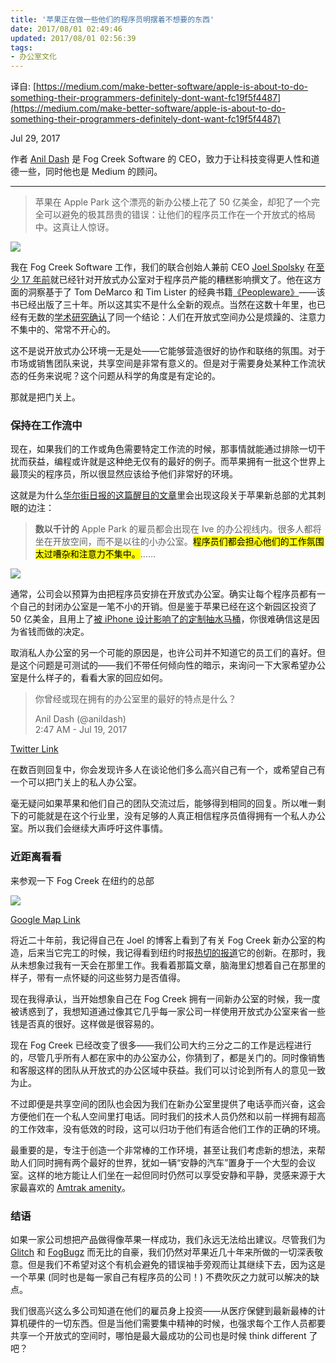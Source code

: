 ```yaml
---
title: '苹果正在做一些他们的程序员明摆着不想要的东西'
date: 2017/08/01 02:49:46
updated: 2017/08/01 02:56:39
tags:
- 办公室文化
---
```


译自: [https://medium.com/make-better-software/apple-is-about-to-do-something-their-programmers-definitely-dont-want-fc19f5f4487](https://medium.com/make-better-software/apple-is-about-to-do-something-their-programmers-definitely-dont-want-fc19f5f4487)

Jul 29, 2017

作者 [Anil Dash](http://anildash.com/) 是 Fog Creek Software 的 CEO，致力于让科技变得更人性和道德一些，同时他也是 Medium 的顾问。

----

> 苹果在 Apple Park 这个漂亮的新办公楼上花了 50 亿美金，却犯了一个完全可以避免的极其昂贵的错误：让他们的程序员工作在一个开放式的格局中。这真让人惊讶。

![](http://jiongks-typecho.stor.sinaapp.com/usr/uploads/2017/08/2254787802.jpg)

我在 Fog Creek Software 工作，我们的联合创始人兼前 CEO [Joel Spolsky](https://medium.com/u/869c7e626b83) 在[至少 17 年前](https://www.joelonsoftware.com/2000/04/19/where-do-these-people-get-their-unoriginal-ideas/)就已经针对开放式办公室对于程序员产能的糟糕影响撰文了。他在这方面的洞察基于了 Tom DeMarco 和 Tim Lister 的经典书籍[《Peopleware》](https://en.wikipedia.org/wiki/Peopleware:_Productive_Projects_and_Teams)——该书已经出版了三十年。所以这其实不是什么全新的观点。当然在这数十年里，也已经有无数的[学术研究确认](http://theconversation.com/open-plan-offices-attract-highest-levels-of-worker-dissatisfaction-study-18246)了同一个结论：人们在开放式空间办公是烦躁的、注意力不集中的、常常不开心的。

这不是说开放式办公环境一无是处——它能够营造很好的协作和联络的氛围。对于市场或销售团队来说，共享空间是非常有意义的。但是对于需要身处某种工作流状态的任务来说呢？这个问题从科学的角度是有定论的。

那就是把门关上。

<!--more-->

### 保持在工作流中

现在，如果我们的工作或角色需要特定工作流的时候，那事情就能通过排除一切干扰而获益，编程或许就是这种绝无仅有的最好的例子。而苹果拥有一批这个世界上最顶尖的程序员，所以很显然应该给予他们非常好的环境。

这就是为什么[华尔街日报的这篇醒目的文章](https://www.wsj.com/articles/how-jony-ive-masterminded-apples-new-headquarters-1501063201)里会出现这段关于苹果新总部的尤其刺眼的边注：

> **数以千计的** Apple Park 的雇员都会出现在 Ive 的办公视线内。很多人都将坐在开放空间，而不是以往的小办公室。<mark>程序员们都会担心他们的工作氛围太过嘈杂和注意力不集中。</mark>……

![](http://jiongks-typecho.stor.sinaapp.com/usr/uploads/2017/08/941992970.png)

通常，公司会以预算为由把程序员安排在开放式办公室。确实让每个程序员都有一个自己的封闭办公室是一笔不小的开销。但是鉴于苹果已经在这个新园区投资了 50 亿美金，且用上了[被 iPhone 设计影响了的定制抽水马桶](https://qz.com/905934/even-the-toilets-in-apples-aapl-campus-2-are-inspired-by-the-iphone/)，你很难确信这是因为省钱而做的决定。

取消私人办公室的另一个可能的原因是，也许公司并不知道它的员工们的喜好。但是这个问题是可测试的——我们不带任何倾向性的暗示，来询问一下大家希望办公室是什么样子的，看看大家的回应如何。

> 你曾经或现在拥有的办公室里的最好的特点是什么？
>
> Anil Dash (@anildash)  
> 2:47 AM - Jul 19, 2017

[Twitter Link](https://medium.com/media/1e30d93e0c22e81d448111d4f478fa20?postId=fc19f5f4487)

在数百则回复中，你会发现许多人在谈论他们多么高兴自己有一个，或希望自己有一个可以把门关上的私人办公室。

毫无疑问如果苹果和他们自己的团队交流过后，能够得到相同的回复。所以唯一剩下的可能就是在这个行业里，没有足够的人真正相信程序员值得拥有一个私人办公室。所以我们会继续大声呼吁这件事情。

### 近距离看看

来参观一下 Fog Creek 在纽约的总部

![](http://jiongks-typecho.stor.sinaapp.com/usr/uploads/2017/08/1791376931.jpg)

[Google Map Link](https://www.google.com/maps/@40.706976,-74.0132501,0a,29.2y,273.42h,100.56t/data=!3m4!1e1!3m2!1su6fRkLZ36IAAAAQIt5lP8A!2e0?source=apiv3)

将近二十年前，我记得自己在 Joel 的博客上看到了有关 Fog Creek 新办公室的构造，后来当它完工的时候，我记得看到纽约时报[热切的报道](http://www.nytimes.com/2009/02/08/realestate/commercial/08sqft.html)它的创新。在那时，我从未想象过我有一天会在那里工作。我看着那篇文章，脑海里幻想着自己在那里的样子，带有一点怀疑的问这些努力是否值得。

现在我得承认，当开始想象自己在 Fog Creek 拥有一间新办公室的时候，我一度被诱惑到了，我想知道通过像其它几乎每一家公司一样使用开放式办公室来省一些钱是否真的很好。这样做是很容易的。

现在 Fog Creek 已经改变了很多——我们公司大约三分之二的工作是远程进行的，尽管几乎所有人都在家中的办公室办公，你猜到了，都是关门的。同时像销售和客服这样的团队从开放式的办公区域中获益。我们可以讨论到所有人的意见一致为止。

不过即便是共享空间的团队也会因为我们在新办公室里提供了电话亭而兴奋，这会方便他们在一个私人空间里打电话。同时我们的技术人员仍然和以前一样拥有超高的工作效率，没有低效的时段，这可以归功于他们有适合他们工作的正确的环境。

最重要的是，专注于创造一个非常棒的工作环境，甚至让我们考虑新的想法，来帮助人们同时拥有两个最好的世界，犹如一辆“安静的汽车”置身于一个大型的会议室。这样的地方能让人们坐在一起但同时仍然可以享受安静和平静，灵感来源于大家最喜欢的 [Amtrak amenity](https://www.amtrak.com/onboard-the-train-quiet-car)。

### 结语

如果一家公司想把产品做得像苹果一样成功，我们永远无法给出建议。尽管我们为 [Glitch](https://glitch.com/) 和 [FogBugz](https://fogbugz.com/) 而无比的自豪，我们仍然对苹果近几十年来所做的一切深表敬意。但是我们不希望对这个有机会避免的错误袖手旁观而让其继续下去，因为这是一个苹果 (同时也是每一家自己有程序员的公司！) 不费吹灰之力就可以解决的缺点。

我们很高兴这么多公司知道在他们的雇员身上投资——从医疗保健到最新最棒的计算机硬件的一切东西。但是当他们需要集中精神的时候，也强求每个工作人员都要共享一个开放式的空间时，哪怕是最大最成功的公司也是时候 think different 了吧？